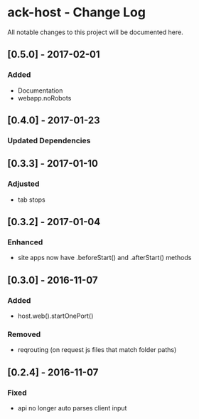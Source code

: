 # ack-host - Change Log
All notable changes to this project will be documented here.

## [0.5.0] - 2017-02-01
### Added
- Documentation
- webapp.noRobots


## [0.4.0] - 2017-01-23
### Updated Dependencies

## [0.3.3] - 2017-01-10
### Adjusted
- tab stops

## [0.3.2] - 2017-01-04
### Enhanced
- site apps now have .beforeStart() and .afterStart() methods

## [0.3.0] - 2016-11-07
### Added
- host.web().startOnePort()
### Removed
- reqrouting (on request js files that match folder paths)

## [0.2.4] - 2016-11-07
### Fixed
- api no longer auto parses client input